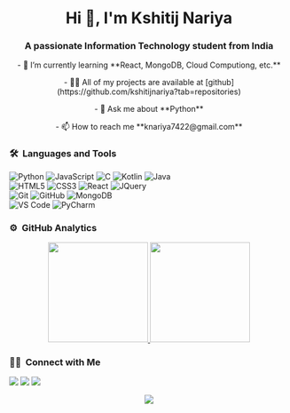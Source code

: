 <h1 align="center">Hi 👋, I'm Kshitij Nariya</h1>
<h3 align="center">A passionate Information Technology student from India</h3>

<p align="center">
- 🌱 I’m currently learning **React, MongoDB, Cloud Computiong, etc.**
</p>
<p align="center">
- 👨‍💻 All of my projects are available at [github](https://github.com/kshitijnariya?tab=repositories)
</p>
<p align="center">
- 💬 Ask me about **Python**
</p>
<p align="center">
- 📫 How to reach me **knariya7422@gmail.com**
</p>


### 🛠 &nbsp;Languages and Tools

![Python](http://img.shields.io/badge/-Python-3776AB?style=for-the-badge&logo=python&logoColor=ffffff)
![JavaScript](https://img.shields.io/badge/-JavaScript-%23F7DF1C?style=for-the-badge&logo=javascript&logoColor=000000&labelColor=%23F7DF1C&color=%23FFCE5A)
![C](https://img.shields.io/badge/C++-00599C?style=for-the-badge&logo=c%2B%2B&logoColor=white)
![Kotlin](https://img.shields.io/badge/Kotlin-F6891F?style=for-the-badge&logo=kotlin&logoColor=white)
![Java](https://img.shields.io/badge/Java-5382a1?style=for-the-badge&logo=java&logoColor=white)
<br>
![HTML5](https://img.shields.io/badge/-HTML5-%23E44D27?style=for-the-badge&logo=html5&logoColor=ffffff)
![CSS3](https://img.shields.io/badge/-CSS3-%231572B6?style=for-the-badge&logo=css3)
![React](https://img.shields.io/badge/-React-61DBFB?style=for-the-badge&logo=react&logoColor=white)
![JQuery](https://img.shields.io/badge/jQuery-0769AD?style=for-the-badge&logo=jquery&logoColor=white)
<br>
![Git](https://img.shields.io/badge/-Git-%23F05032?style=for-the-badge&logo=git&logoColor=%23ffffff)
![GitHub](https://img.shields.io/badge/-GitHub-181717?style=for-the-badge&logo=github)
![MongoDB](https://img.shields.io/badge/MongoDB-4EA94B?style=for-the-badge&logo=mongodb&logoColor=white)
<br/>
![VS Code](http://img.shields.io/badge/-VS%20Code-007ACC?style=for-the-badge&logo=visual-studio-code&logoColor=ffffff)
![PyCharm](http://img.shields.io/badge/PyCharm-31c898?style=for-the-badge&logo=pycharm&logoColor=000000&labelColor=%000000&color=%000000)
<br/>

### ⚙️ &nbsp;GitHub Analytics

<p align="center">
<a href="https://github.com/kshitijnariya">
  <img height="180em" src="https://github-readme-stats-eight-theta.vercel.app/api?username=kshitijnariya&show_icons=true&theme=algolia&include_all_commits=true&count_private=true"/>
  <img height="180em" src="https://github-readme-stats-eight-theta.vercel.app/api/top-langs/?username=kshitijnariya&layout=compact&langs_count=8&theme=algolia"/>
</a>
</p>

### 🤝🏻 &nbsp;Connect with Me

<p>
<a href="https://in.linkedin.com/in/kshitijnariya"><img src="https://img.shields.io/badge/-kshitijnariya-0077B5?style=flat&logo=Linkedin&logoColor=white"/></a>
<a href="mailto:kshitijnariya4@gmail.com"><img src="https://img.shields.io/badge/-kshitjnariya4@gmail.com-D14836?style=flat&logo=Gmail&logoColor=white"/></a>
<a href="https://twitter.com/kshitijnariya"><img src="https://img.shields.io/badge/-@kshitijnariya-1877F2?style=flat&logo=Twitter&logoColor=white"/></a>
</p>
<p align="center">
  <img src="https://komarev.com/ghpvc/?username=kshitijnariya&color=blueviolet&style=flat">
</p>
